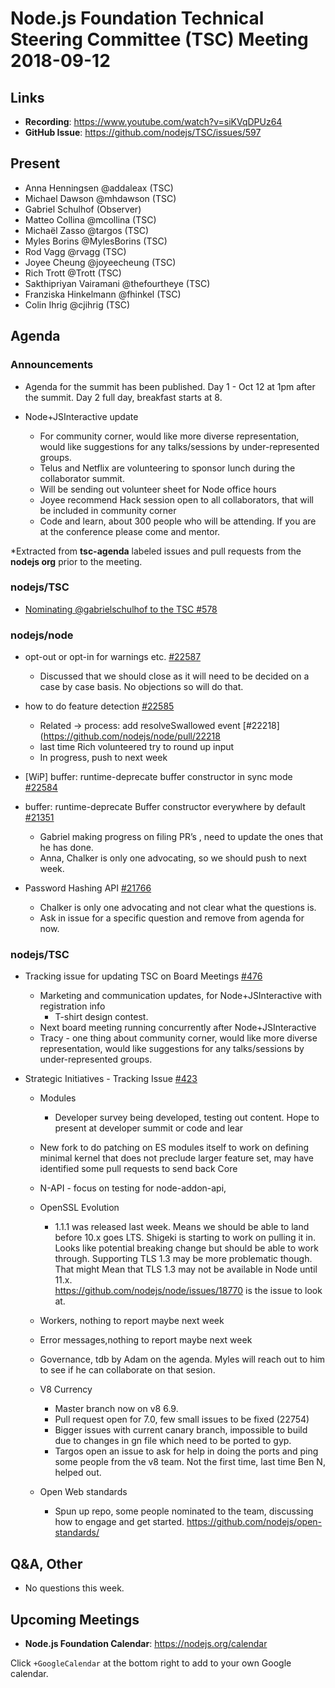 # Node.js Foundation Technical Steering Committee (TSC) Meeting 2018-09-12

## Links

* **Recording**: https://www.youtube.com/watch?v=siKVqDPUz64 
* **GitHub Issue**: https://github.com/nodejs/TSC/issues/597

## Present

* Anna Henningsen @addaleax (TSC)
* Michael Dawson @mhdawson (TSC)
* Gabriel Schulhof (Observer)
* Matteo Collina @mcollina (TSC)
* Michaël Zasso @targos (TSC)
* Myles Borins @MylesBorins (TSC)
* Rod Vagg @rvagg (TSC)
* Joyee Cheung @joyeecheung (TSC)
* Rich Trott @Trott (TSC)
* Sakthipriyan Vairamani @thefourtheye (TSC)
* Franziska Hinkelmann @fhinkel (TSC)
* Colin Ihrig @cjihrig (TSC)

## Agenda

### Announcements
 
* Agenda for the summit has been published. Day 1 - Oct 12 at 1pm after the summit.  Day 2 full 
  day, breakfast starts at 8. 

* Node+JSInteractive update
  * For community corner, would like more diverse representation, would like
    suggestions for any talks/sessions by under-represented groups.
  * Telus and Netflix are volunteering to sponsor lunch during the collaborator summit.
  * Will be sending out volunteer sheet for Node office hours
  * Joyee recommend Hack session open to all collaborators, that will be included in community
    corner
  * Code and learn, about 300 people who will be attending. If you are at the conference please
    come and mentor.

*Extracted from **tsc-agenda** labeled issues and pull requests from the **nodejs org** prior to the meeting.

### nodejs/TSC

* [Nominating @gabrielschulhof to the TSC #578](https://github.com/nodejs/TSC/issues/578)

### nodejs/node

* opt-out or opt-in for warnings etc. [#22587](https://github.com/nodejs/node/issues/22587)
  * Discussed that we should close as it will need to be decided on a case by case basis. No
    objections so will do that.

* how to do feature detection [#22585](https://github.com/nodejs/node/issues/22585)
  * Related -> process: add resolveSwallowed event [#22218](https://github.com/nodejs/node/pull/22218
  * last time Rich volunteered try to round up input
  * In progress, push to next week

* \[WiP\] buffer: runtime-deprecate buffer constructor in sync mode [#22584](https://github.com/nodejs/node/pull/22584)
* buffer: runtime-deprecate Buffer constructor everywhere by default [#21351](https://github.com/nodejs/node/pull/21351)
  * Gabriel making progress on filing PR’s , need to update the ones that he has done.
  * Anna, Chalker is only one advocating, so we should push to next week.

* Password Hashing API [#21766](https://github.com/nodejs/node/issues/21766)
  * Chalker is only one advocating and not clear what the questions is.
  * Ask in issue for a specific question and remove from agenda for now.

### nodejs/TSC

* Tracking issue for updating TSC on Board Meetings [#476](https://github.com/nodejs/TSC/issues/476)
  * Marketing and communication updates, for Node+JSInteractive with registration info
    * T-shirt design contest. 
  * Next board meeting running concurrently after Node+JSInteractive
  * Tracy - one thing about community corner, would like more diverse representation, would like
    suggestions for any talks/sessions by under-represented groups.

* Strategic Initiatives - Tracking Issue [#423](https://github.com/nodejs/TSC/issues/423)
  * Modules
    * Developer survey being developed, testing out content. Hope to present at developer
      summit  or code and lear
  * New fork to do patching on ES modules itself to work on defining minimal kernel that
    does not preclude larger feature set, may have identified some pull requests to send back
    Core

  * N-API - focus on testing for node-addon-api, 

  * OpenSSL Evolution  
    * 1.1.1 was released last week. Means we should be able to land before 10.x goes LTS.
      Shigeki is starting to work on pulling it in. Looks like potential breaking change but should
      be able to work through. Supporting TLS 1.3 may be more problematic though. That might
      Mean that TLS 1.3 may not be available in Node until 11.x.  
      https://github.com/nodejs/node/issues/18770 is the issue to look at.
  
  * Workers, nothing to report maybe next week
  
  * Error messages,nothing to report maybe next week

  * Governance, tdb by Adam on the agenda.  Myles will reach out to him to see if he can
    collaborate on that sesion.

  * V8 Currency
    * Master branch now on v8 6.9.  
    * Pull request open for 7.0, few small issues to be fixed (22754)
    * Bigger issues with current canary branch, impossible to build due to changes in gn file
      which need to be ported to gyp.  
    * Targos open an issue to ask for help in doing the ports and ping some people from the v8
      team. Not the first time, last time Ben N, helped out.

  * Open Web standards
     * Spun up repo, some people nominated to the team, discussing how to engage and get
       started.  https://github.com/nodejs/open-standards/

## Q&A, Other

* No questions this week.

## Upcoming Meetings

* **Node.js Foundation Calendar**: https://nodejs.org/calendar

Click `+GoogleCalendar` at the bottom right to add to your own Google calendar.


